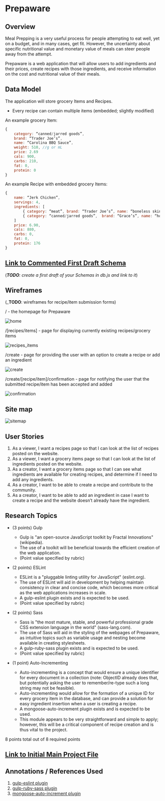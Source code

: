 # Prepaware

## Overview

Meal Prepping is a very useful process for people attempting to eat well, yet on a budget, and in many cases, get fit. However, the uncertainty about specific nutritional value and monetary value of meals can steer people away from the attempt.

Prepaware  is a web application that will allow users to add ingredients and their prices, create recipes with those ingredients, and receive information on the cost and nutritional value of their meals.

## Data Model

The application will store grocery Items and Recipes.

* Every recipe can contain multiple items (embedded; slightly modified)

An example grocery Item:

```javascript
{
	category: “canned/jarred goods”,
	brand: “Trader Joe’s”,
	name: “Carolina BBQ Sauce”,
	weight: 510, //g or mL
	price: 2.69
	cals: 900,
	carbs: 210,
	fat: 0,
	protein: 0
}

```

An example Recipe with embedded grocery Items:

```javascript
{
	name: “Jerk Chicken”,
	servings: 4,
	ingredients: [
		{ category: “meat”, brand: “Trader Joe’s”, name: “boneless skinless chicken breast”, weight: 908, price: 5.58, cals: 880, carbs: 0, fat: 0, protein: 176},
		{ category: “canned/jarred goods”,  brand: “Grace’s”, name: “hot jerk marinade”, weight: 60, price: 1.32, cals: 0, carbs: 0, fat: 0, protein: 0}
	]
	price: 6.90,
	cals: 880,
	carbs: 0,
	fat: 0,
	protein: 176
}

```

## [Link to Commented First Draft Schema](db.js) 

(___TODO__: create a first draft of your Schemas in db.js and link to it_)

## Wireframes

(___TODO__: wireframes for recipe/item submission forms)

/ - the homepage for Prepaware

![home](documentation/wireframes/home.png)

/[recipes/items] - page for displaying currently existing recipes/grocery items

![recipes_items](documentation/wireframes/view.png)

/create - page for providing the user with an option to create a recipe or add an ingredient

![create](documentation/wireframes/create.png)

/create/[recipe/item]/confirmation - page for notifying the user that the submitted recipe/item has been accepted and added

![confirmation](documentation/wireframes/confirmation.png)

## Site map

![sitemap](documentation/sitemap.png)

## User Stories

1. As a viewer, I want a recipes page so that I can look at the list of recipes posted on the website.
2. As a viewer, I want a grocery items page so that I can look at the list of ingredients posted on the website.
3. As a creator, I want a grocery items page so that I can see what ingredients are available for creating recipes, and determine if I need to add any ingredients.
4. As a creator, I want to be able to create a recipe and contribute to the community.
5. As a creator, I want to be able to add an ingredient in case I want to create a recipe and the website doesn’t already have the ingredient.

## Research Topics

* (3 points) Gulp
	* Gulp is "an open-source JavaScript toolkit by Fractal Innovations" (wikipedia).
	* The use of a toolkit will be beneficial towards the efficient creation of the web application.
	* (Point value specified by rubric)

* (2 points) ESLint
	* ESLint is a "pluggable linting utility for JavaScript" (eslint.org).
	* The use of ESLint will aid in development by helping maintain consistency in clear and concise code, which becomes more critical as the web applications increases in scale.
	* A gulp-eslint plugin exists and is expected to be used.
	* (Point value specified by rubric)

* (2 points) Sass
	* Sass is "the most mature, stable, and powerful professional grade CSS extension language in the world" (sass-lang.com).
	* The use of Sass will aid in the styling of the webpages of Prepaware, as intuitive topics such as variable usage and nesting become available in creating stylesheets.
	* A gulp-ruby-sass plugin exists and is expected to be used.
	* (Point value specified by rubric)

* (1 point) Auto-Incrementing
	* Auto-incrementing is a concept that would ensure a unique identifier for every document in a collection (note: ObjectID already does that, but potentially asking the user to remember/re-type such a long string may not be feasible).
	* Auto-incrementing would allow for the formation of a unique ID for every grocery item in the database, and can provide a solution for easy ingredient insertion when a user is creating a recipe.
	* A mongoose-auto-increment plugin exists and is expected to be used.
	* This module appears to be very straightforward and simple to apply; however, this will be a critical component of recipe creation and is thus vital to the project.


8 points total out of 8 required points


## [Link to Initial Main Project File](src/app.js) 

## Annotations / References Used

1. [gulp-eslint plugin](https://www.npmjs.com/package/gulp-eslint)
2. [gulp-ruby-sass plugin](https://www.npmjs.com/package/gulp-ruby-sass)
3. [mongoose-auto-increment plugin](https://www.npmjs.com/package/mongoose-auto-increment)